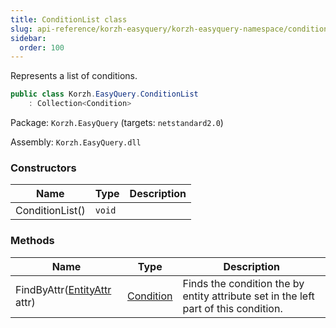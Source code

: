 ```yaml
---
title: ConditionList class
slug: api-reference/korzh-easyquery/korzh-easyquery-namespace/conditionlist-class
sidebar:
  order: 100
---
```


Represents a list of conditions.
```csharp
public class Korzh.EasyQuery.ConditionList
    : Collection<Condition>

```
Package: `Korzh.EasyQuery` (targets: `netstandard2.0`)

Assembly: `Korzh.EasyQuery.dll`

### Constructors

| Name | Type | Description | 
| --- | --- | --- | 
| ConditionList() | `void` |  | 


### Methods

| Name | Type | Description | 
| --- | --- | --- | 
| FindByAttr([EntityAttr](///////////////easyquery/docs/api-reference/korzh-easyquery/korzh-easyquery-namespace/entityattr-class) attr) | [Condition](///////////////easyquery/docs/api-reference/korzh-easyquery/korzh-easyquery-namespace/condition-class) | Finds the condition the by entity attribute set in the left part of this condition. |
